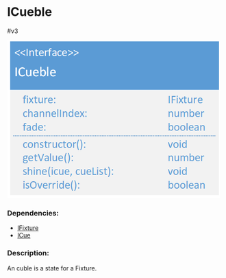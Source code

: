 # ICueble
\#v3  

![ICueble](./assets/ICueble_v3.png)

### Dependencies:  
- [IFixture](./IFixture.md)
- [ICue](./ICue.md)

### Description:
An cuble is a state for a Fixture.

